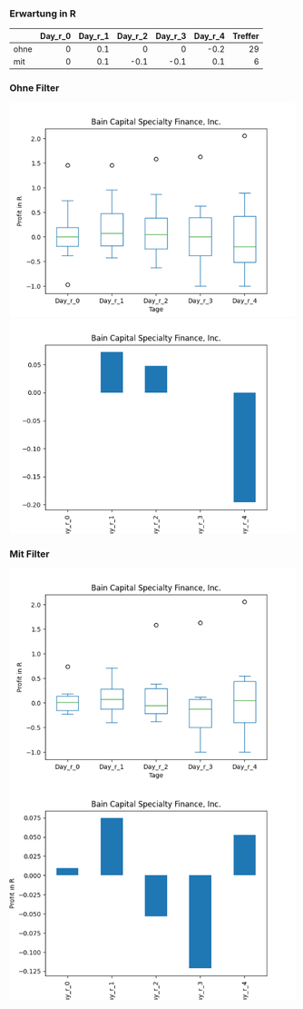 ### Erwartung in R
|      |   Day_r_0 |   Day_r_1 |   Day_r_2 |   Day_r_3 |   Day_r_4 |   Treffer |
|:-----|----------:|----------:|----------:|----------:|----------:|----------:|
| ohne |         0 |       0.1 |       0   |       0   |      -0.2 |        29 |
| mit  |         0 |       0.1 |      -0.1 |      -0.1 |       0.1 |         6 |

### Ohne Filter
![image info](./data/BCSF_box_all.png)
![image info](./data/BCSF_median_all.png)

### Mit Filter
![image info](./data/BCSF_box_filtered.png)
![image info](./data/BCSF_median_filtered.png)